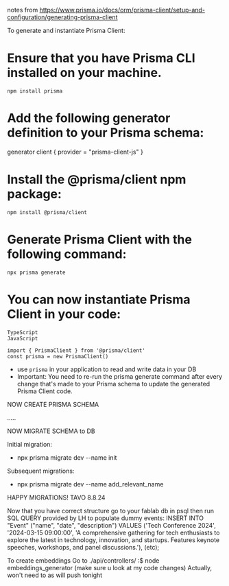 notes from https://www.prisma.io/docs/orm/prisma-client/setup-and-configuration/generating-prisma-client

To generate and instantiate Prisma Client:

# Ensure that you have Prisma CLI installed on your machine.

    npm install prisma

# Add the following generator definition to your Prisma schema:
  generator client {
        provider = "prisma-client-js"
      }

# Install the @prisma/client npm package:

    npm install @prisma/client

# Generate Prisma Client with the following command:

    npx prisma generate

# You can now instantiate Prisma Client in your code:

    TypeScript
    JavaScript

    import { PrismaClient } from '@prisma/client'
    const prisma = new PrismaClient()

  *  use `prisma` in your application to read and write data in your DB
  *  
    Important: You need to re-run the prisma generate command after every change that's made to your Prisma schema to update the generated Prisma Client code.

NOW CREATE PRISMA SCHEMA

.....

NOW MIGRATE SCHEMA to DB

Initial migration:

* npx prisma migrate dev --name init

Subsequent migrations:

* npx prisma migrate dev --name add_relevant_name



HAPPY MIGRATIONS! TAVO 8.8.24

Now that you have correct structure
go to your fablab db in psql
then run SQL QUERY provided by LH to populate dummy events:
INSERT INTO "Event" ("name", "date", "description")
VALUES
  ('Tech Conference 2024', '2024-03-15 09:00:00', 'A comprehensive gathering for tech enthusiasts to explore the latest in technology, innovation, and startups. Features keynote speeches, workshops, and panel discussions.'), (etc);

To create embeddings
Go to ./api/controllers/
:$ node embeddings_generator (make sure u look at my code changes) Actually, won't need to as will push tonight